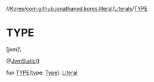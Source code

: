 //[Kores](../../../index.md)/[com.github.jonathanxd.kores.literal](../index.md)/[Literals](index.md)/[TYPE](-t-y-p-e.md)

# TYPE

[jvm]\

@[JvmStatic](https://kotlinlang.org/api/latest/jvm/stdlib/kotlin.jvm/-jvm-static/index.html)()

fun [TYPE](-t-y-p-e.md)(type: [Type](https://docs.oracle.com/javase/8/docs/api/java/lang/reflect/Type.html)): [Literal](../-literal/index.md)

